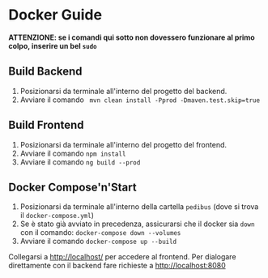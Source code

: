 # Docker Guide

**ATTENZIONE: se i comandi qui sotto non dovessero funzionare al primo colpo, inserire un bel `sudo`**

## Build Backend

1. Posizionarsi da terminale all'interno del progetto del backend.
2. Avviare il comando ` mvn clean install -Pprod -Dmaven.test.skip=true`

## Build Frontend

1. Posizionarsi da terminale all'interno del progetto del frontend.
2. Avviare il comando `npm install`
3. Avviare il comando `ng build --prod`

## Docker Compose'n'Start
1. Posizionarsi da terminale all'interno della cartella `pedibus` (dove si trova il `docker-compose.yml`)
2. Se è stato già avviato in precedenza, assicurarsi che il docker sia `down` con il comando: `docker-compose down --volumes`
3. Avviare il comando `docker-compose up --build`

Collegarsi a [http://localhost/](http://localhost/) per accedere al frontend. Per dialogare direttamente con il backend fare richieste a [http://localhost:8080](http://localhost:8080) 
